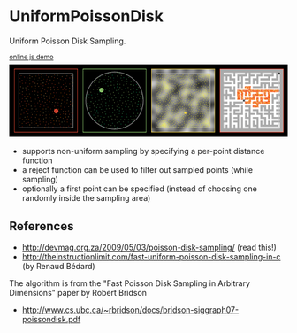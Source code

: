 # UniformPoissonDisk
Uniform Poisson Disk Sampling.

<sup>[online js demo](https://rawgit.com/azrafe7/UniformPoissonDisk/master/bin/JsDemo/index.html)</sup>
<br>
![](snapshot.png)

 - supports non-uniform sampling by specifying a per-point distance function
 - a reject function can be used to filter out sampled points (while sampling)
 - optionally a first point can be specified (instead of choosing one randomly inside the sampling area)

## References

 - http://devmag.org.za/2009/05/03/poisson-disk-sampling/ (read this!)
 - http://theinstructionlimit.com/fast-uniform-poisson-disk-sampling-in-c (by Renaud Bédard)

The algorithm is from the "Fast Poisson Disk Sampling in Arbitrary Dimensions" paper by Robert Bridson
 - http://www.cs.ubc.ca/~rbridson/docs/bridson-siggraph07-poissondisk.pdf
